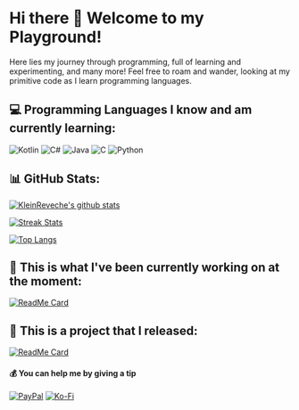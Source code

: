 # Hi there 👋 Welcome to my Playground!
Here lies my journey through programming, full of learning and experimenting, and many more! Feel free to roam and wander, looking at my primitive code as I learn programming languages.

## 💻 Programming Languages I know and am currently learning:
![Kotlin](https://img.shields.io/badge/kotlin-%230095D5.svg?style=for-the-badge&logo=kotlin&logoColor=white) ![C#](https://img.shields.io/badge/c%23-%23239120.svg?style=for-the-badge&logo=c-sharp&logoColor=white) ![Java](https://img.shields.io/badge/java-%23ED8B00.svg?style=for-the-badge&logo=java&logoColor=white)  ![C](https://img.shields.io/badge/c-%2300599C.svg?style=for-the-badge&logo=c&logoColor=white) ![Python](https://img.shields.io/badge/python-3670A0?style=for-the-badge&logo=python&logoColor=ffdd54)

## 📊 GitHub Stats:
[![KleinReveche's github stats](https://github-readme-stats-sage-six.vercel.app/api?username=KleinReveche&show_icons=true&theme=highcontrast&count_private=true&hide=prs,issues)](https://github-readme-stats-sage-six.vercel.app/api?username=KleinReveche&theme=highcontrast&count_private=true&hide=prs,issues)

[![Streak Stats](https://github-readme-streak-stats.herokuapp.com/?user=KleinReveche&theme=highcontrast&hide_border=false)](https://github-readme-streak-stats.herokuapp.com/?user=KleinReveche&theme=highcontrast&hide_border=false)

[![Top Langs](https://github-readme-stats-sage-six.vercel.app/api/top-langs/?username=KleinReveche&theme=highcontrast&exclude_repo=github-readme-stats&langs_count=20)](https://github-readme-stats-sage-six.vercel.app/api/top-langs/?username=KleinReveche&theme=highcontrast&exclude_repo=github-readme-stats&langs_count=20)

## 🔭 This is what I've been currently working on at the moment:

[![ReadMe Card](https://github-readme-stats-sage-six.vercel.app/api/pin/?username=KleinReveche&repo=AdventOfCode&show_owner=true&theme=highcontrast)](https://github.com/KleinReveche/AdventOfCode)

## 🌱 This is a project that I released:
[![ReadMe Card](https://github-readme-stats-sage-six.vercel.app/api/pin/?username=KleinReveche&repo=TicTacToe&show_owner=true&theme=highcontrast)](https://github.com/KleinReveche/TicTacToe)

  #### 💰 You can help me by giving a tip
[![PayPal](https://img.shields.io/badge/PayPal-00457C?style=for-the-badge&logo=paypal&logoColor=white)](https://paypal.me/kleinreveche) [![Ko-Fi](https://img.shields.io/badge/Ko--fi-F16061?style=for-the-badge&logo=ko-fi&logoColor=white)](https://ko-fi.com/kleinreveche) 
  
